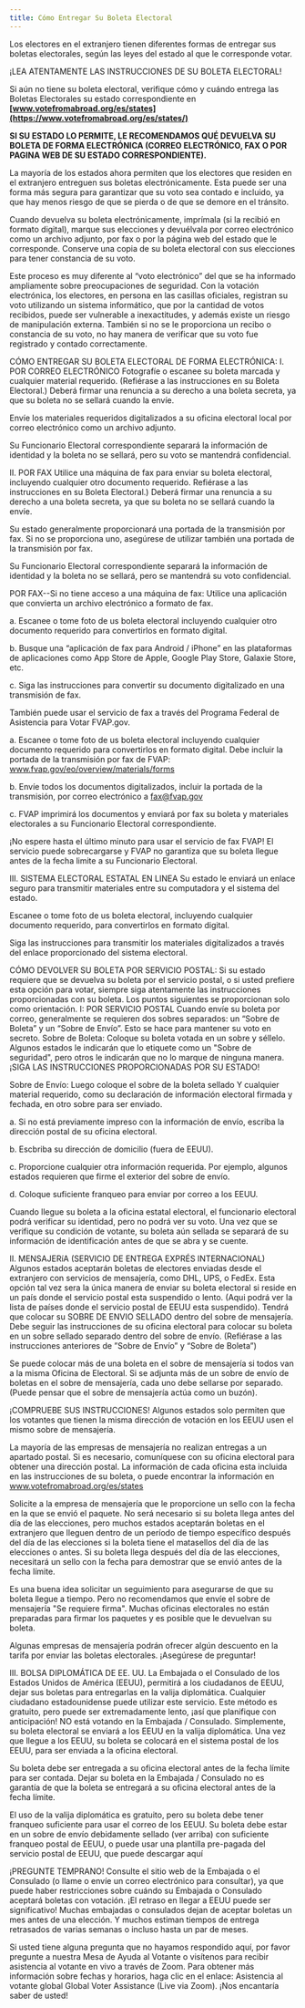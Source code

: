 ```yaml
---
title: Cómo Entregar Su Boleta Electoral
---
```

Los electores en el extranjero tienen diferentes formas de entregar sus boletas electorales, según las leyes del estado al que le corresponde votar.

¡LEA ATENTAMENTE LAS INSTRUCCIONES DE SU BOLETA ELECTORAL!

Si aún no tiene su boleta electoral, verifique cómo y cuándo entrega las Boletas Electorales su estado correspondiente en **[www.votefromabroad.org/es/states](https://www.votefromabroad.org/es/states/)**

**SI SU ESTADO LO PERMITE, LE RECOMENDAMOS QUÉ DEVUELVA SU BOLETA DE FORMA ELECTRÓNICA (CORREO ELECTRÓNICO, FAX O POR PAGINA WEB DE SU ESTADO CORRESPONDIENTE).**

La mayoría de los estados ahora permiten que los electores que residen en el extranjero entreguen sus boletas electrónicamente. Esta puede ser una forma más segura para garantizar que su voto sea contado e incluido, ya que hay menos riesgo de que se pierda o de que se demore en el tránsito.

Cuando devuelva su boleta electrónicamente, imprímala (si la recibió en formato digital), marque sus elecciones y devuélvala por correo electrónico como un archivo adjunto, por fax o por la página web del estado que le corresponde. Conserve una copia de su boleta electoral con sus elecciones para tener constancia de su voto.

Este proceso es muy diferente al “voto electrónico” del que se ha informado ampliamente sobre preocupaciones de seguridad. Con la votación electrónica, los electores, en persona en las casillas oficiales, registran su voto utilizando un sistema informático, que por la cantidad de votos recibidos, puede ser vulnerable a inexactitudes, y además existe un riesgo de manipulación externa. También si no se le proporciona un recibo o constancia de su voto, no hay manera de verificar que su voto fue registrado y contado correctamente.

CÓMO ENTREGAR SU BOLETA ELECTORAL DE FORMA ELECTRÓNICA:
I. POR CORREO ELECTRÓNICO
Fotografíe o escanee su boleta marcada y cualquier material requerido. (Refiérase a las instrucciones en su Boleta Electoral.) Deberá firmar una renuncia a su derecho a una boleta secreta, ya que su boleta no se sellará cuando la envíe.


Envíe los materiales requeridos digitalizados a su oficina electoral local por correo electrónico como un archivo adjunto.


Su Funcionario Electoral correspondiente separará la información de identidad y la boleta no se sellará, pero su voto se mantendrá confidencial.


II. POR FAX
Utilice una máquina de fax para enviar su boleta electoral, incluyendo cualquier otro documento requerido. Refiérase a las instrucciones en su Boleta Electoral.) Deberá firmar una renuncia a su derecho a una boleta secreta, ya que su boleta no se sellará cuando la envíe.


Su estado generalmente proporcionará una portada de la transmisión por fax. Si no se proporciona uno, asegúrese de utilizar también una portada de la transmisión por fax.


Su Funcionario Electoral correspondiente separará la información de identidad y la boleta no se sellará, pero se mantendrá su voto confidencial.


POR FAX--Si no tiene acceso a una máquina de fax:
Utilice una aplicación que convierta un archivo electrónico a formato de fax.

 a. Escanee o tome foto de us boleta electoral incluyendo cualquier otro documento requerido para convertirlos en formato digital.

 b. Busque una “aplicación de fax para Android / iPhone” en las plataformas de aplicaciones como App Store de Apple, Google Play Store, Galaxie Store, etc.

 c. Siga las instrucciones para convertir su documento digitalizado en una transmisión de fax.


También puede usar el servicio de fax a través del Programa Federal de Asistencia para Votar FVAP.gov.

 a. Escanee o tome foto de us boleta electoral incluyendo cualquier documento requerido para convertirlos en formato digital. Debe incluir la portada de la transmisión por fax de FVAP: www.fvap.gov/eo/overview/materials/forms

 b. Envíe todos los documentos digitalizados, incluir la portada de la transmisión, por correo electrónico a fax@fvap.gov

 c. FVAP imprimirá los documentos y enviará por fax su boleta y materiales electorales a su Funcionario Electoral correspondiente.

 ¡No espere hasta el último minuto para usar el servicio de fax FVAP! El servicio puede sobrecargarse y FVAP no garantiza que su boleta llegue antes de la fecha limite a su Funcionario Electoral.



III. SISTEMA ELECTORAL ESTATAL EN LINEA
Su estado le enviará un enlace seguro para transmitir materiales entre su computadora y el sistema del estado.


Escanee o tome foto de us boleta electoral, incluyendo cualquier documento requerido, para convertirlos en formato digital.


Siga las instrucciones para transmitir los materiales digitalizados a través del enlace proporcionado del sistema electoral.



CÓMO DEVOLVER SU BOLETA POR SERVICIO POSTAL:
Si su estado requiere que se devuelva su boleta por el servicio postal, o si usted prefiere esta opción para votar, siempre siga atentamente las instrucciones proporcionadas con su boleta.
Los puntos siguientes se proporcionan solo como orientación.
I: POR SERVICIO POSTAL
Cuando envíe su boleta por correo, generalmente se requieren dos sobres separados: un “Sobre de Boleta” y un “Sobre de Envío”. Esto se hace para mantener su voto en secreto.
Sobre de Boleta: Coloque su boleta votada en un sobre y séllelo. Algunos estados le indicarán que lo etiquete como un "Sobre de seguridad", pero otros le indicarán que no lo marque de ninguna manera. ¡SIGA LAS INSTRUCCIONES PROPORCIONADAS POR SU ESTADO!


Sobre de Envío: Luego coloque el sobre de la boleta sellado Y cualquier material requerido, como su declaración de información electoral firmada y fechada, en otro sobre para ser enviado.

 a. Si no está previamente impreso con la información de envío, escriba la dirección postal de su oficina electoral.

 b. Escbriba su dirección de domicilio (fuera de EEUU).

 c. Proporcione cualquier otra información requerida. Por ejemplo, algunos estados requieren que firme el exterior del sobre de envío.

 d. Coloque suficiente franqueo para enviar por correo a los EEUU.


Cuando llegue su boleta a la oficina estatal electoral, el funcionario electoral podrá verificar su identidad, pero no podrá ver su voto. Una vez que se verifique su condición de votante, su boleta aún sellada se separará de su información de identificación antes de que se abra y se cuente.


II. MENSAJERíA (SERVICIO DE ENTREGA EXPRÉS INTERNACIONAL)
Algunos estados aceptarán boletas de electores enviadas desde el extranjero con servicios de mensajería, como DHL, UPS, o FedEx.
Esta opción tal vez sera la única manera de enviar su boleta electoral si reside en un país donde el servicio postal esta suspendido o lento. (Aqui podrá ver la lista de países donde el servicio postal de EEUU esta suspendido).
Tendrá que colocar su SOBRE DE ENVIO SELLADO dentro del sobre de mensajería. Debe seguir las instrucciones de su oficina electoral para colocar su boleta en un sobre sellado separado dentro del sobre de envío. (Refiérase a las instrucciones anteriores de ”Sobre de Envío” y “Sobre de Boleta”)


Se puede colocar más de una boleta en el sobre de mensajería si todos van a la misma Oficina de Electoral. Si se adjunta más de un sobre de envío de boletas en el sobre de mensajería, cada uno debe sellarse por separado. (Puede pensar que el sobre de mensajería actúa como un buzón).

 ¡COMPRUEBE SUS INSTRUCCIONES! Algunos estados solo permiten que los votantes que tienen la misma dirección de votación en los EEUU usen el mismo sobre de mensajería.


La mayoría de las empresas de mensajería no realizan entregas a un apartado postal. Si es necesario, comuníquese con su oficina electoral para obtener una dirección postal. La información de cada oficina esta incluida en las instrucciones de su boleta, o puede encontrar la información en www.votefromabroad.org/es/states


Solicite a la empresa de mensajería que le proporcione un sello con la fecha en la que se envió el paquete. No será necesario si su boleta llega antes del día de las elecciones, pero muchos estados aceptarán boletas en el extranjero que lleguen dentro de un período de tiempo específico después del día de las elecciones si la boleta tiene el matasellos del día de las elecciones o antes. Si su boleta llega después del día de las elecciones, necesitará un sello con la fecha para demostrar que se envió antes de la fecha límite.


Es una buena idea solicitar un seguimiento para asegurarse de que su boleta llegue a tiempo. Pero no recomendamos que envíe el sobre de mensajería "Se requiere firma". Muchas oficinas electorales no están preparadas para firmar los paquetes y es posible que le devuelvan su boleta.


Algunas empresas de mensajería podrán ofrecer algún descuento en la tarifa por enviar las boletas electorales. ¡Asegúrese de preguntar!


III. BOLSA DIPLOMÁTICA DE EE. UU.
La Embajada o el Consulado de los Estados Unidos de América (EEUU), permitirá a los ciudadanos de EEUU, dejar sus boletas para entregarlas en la valija diplomática. Cualquier ciudadano estadounidense puede utilizar este servicio. Este método es gratuito, pero puede ser extremadamente lento, ¡así que planifique con anticipación!
NO está votando en la Embajada / Consulado. Simplemente, su boleta electoral se enviará a los EEUU en la valija diplomática. Una vez que llegue a los EEUU, su boleta se colocará en el sistema postal de los EEUU, para ser enviada a la oficina electoral.


Su boleta debe ser entregada a su oficina electoral antes de la fecha límite para ser contada. Dejar su boleta en la Embajada / Consulado no es garantía de que la boleta se entregará a su oficina electoral antes de la fecha límite.


El uso de la valija diplomática es gratuito, pero su boleta debe tener franqueo suficiente para usar el correo de los EEUU. Su boleta debe estar en un sobre de envío debidamente sellado (ver arriba) con suficiente franqueo postal de EEUU, o puede usar una plantilla pre-pagada del servicio postal de EEUU, que puede descargar aquí


¡PREGUNTE TEMPRANO! Consulte el sitio web de la Embajada o el Consulado (o llame o envíe un correo electrónico para consultar), ya que puede haber restricciones sobre cuándo su Embajada o Consulado aceptará boletas con votación. ¡El retraso en llegar a EEUU puede ser significativo! Muchas embajadas o consulados dejan de aceptar boletas un mes antes de una elección. Y muchos estiman tiempos de entrega retrasados ​​de varias semanas o incluso hasta un par de meses.



Si usted tiene alguna pregunta que no hayamos respondido aquí, por favor pregunte a nuestra Mesa de Ayuda al Votante o visítenos para recibir asistencia al votante en vivo a través de Zoom. Para obtener más información sobre fechas y horarios, haga clic en el enlace: Asistencia al votante global Global Voter Assistance (Live via Zoom). ¡Nos encantaría saber de usted!

